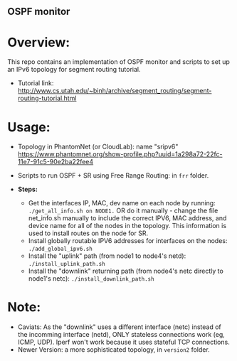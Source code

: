 ## OSPF monitor

Overview:
=======
This repo contains an implementation of OSPF monitor and scripts to set up an IPv6 topology for segment routing tutorial.
* Tutorial link: http://www.cs.utah.edu/~binh/archive/segment_routing/segment-routing-tutorial.html

Usage:
=====
* Topology in PhantomNet (or CloudLab): name "sripv6"
https://www.phantomnet.org/show-profile.php?uuid=1a298a72-22fc-11e7-91c5-90e2ba22fee4

* Scripts to run OSPF + SR using Free Range Routing: in `frr` folder.

* **Steps:** 
    * Get the interfaces IP, MAC, dev name on each node by running: `./get_all_info.sh on NODE1.` 
	  OR do it manually - change the file net_info.sh manually to include the correct IPV6, MAC address, and device name for all of the nodes in the topology. This information is used to install routes on the node for SR.
	* Install globally routable IPV6 addresses for interfaces on the nodes: `./add_global_ipv6.sh`
	* Install the "uplink" path (from node1 to node4's netd): `./install_uplink_path.sh`
	* Install the "downlink" returning path (from node4's netc directly to node1's netc): `./install_downlink_path.sh`

Note:
====
* Caviats: As the "downlink" uses a different interface (netc) instead of the incomming interface (netd), ONLY stateless connections work (eg, ICMP, UDP). Iperf won't work because it uses stateful TCP connections.
* Newer Version: a more sophisticated topology, in `version2` folder.

